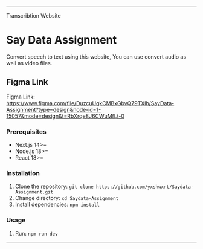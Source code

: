 ---

Transcribtion Website

# Say Data Assignment

Convert speech to text using this website, You can use convert audio as well as video files.  

## Figma Link 
Figma Link: https://www.figma.com/file/DuzcuUqkCMBxGbvQ79TXlh/SayData-Assignment?type=design&node-id=1-15057&mode=design&t=RbXrqe8J6CWuMfLt-0

### Prerequisites

- Next.js 14>=
- Node.js 18>=
- React 18>=

### Installation

1. Clone the repository: `git clone https://github.com/yxshwxnt/Saydata-Assignment.git`
2. Change directory: `cd Saydata-Assignment`
3. Install dependencies: `npm install`

### Usage
1. Run: `npm run dev`

---
